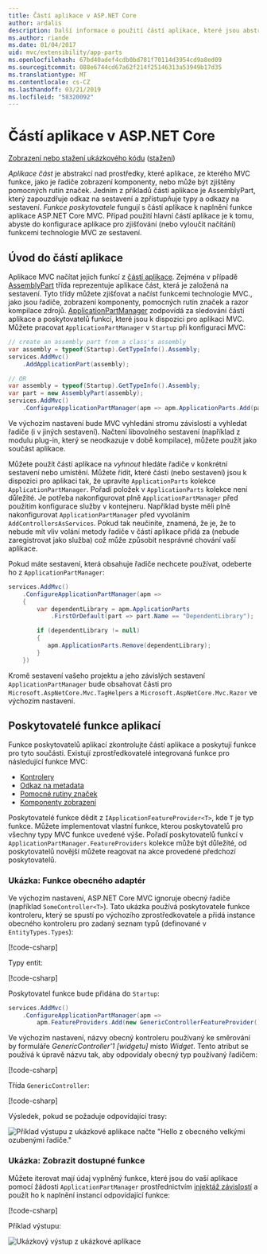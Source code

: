 ```yaml
---
title: Částí aplikace v ASP.NET Core
author: ardalis
description: Další informace o použití částí aplikace, které jsou abstrakce nad prostředky, které aplikace, vyhledat nebo Vyhněte se načítání funkcí ze sestavení.
ms.author: riande
ms.date: 01/04/2017
uid: mvc/extensibility/app-parts
ms.openlocfilehash: 67bd40adef4cdb0bd781f70114d3954cd9a8ed09
ms.sourcegitcommit: 088e6744cd67a62f214f25146313a53949b17d35
ms.translationtype: MT
ms.contentlocale: cs-CZ
ms.lasthandoff: 03/21/2019
ms.locfileid: "58320092"
---
```

# <a name="application-parts-in-aspnet-core"></a>Částí aplikace v ASP.NET Core

[Zobrazení nebo stažení ukázkového kódu](https://github.com/aspnet/Docs/tree/master/aspnetcore/mvc/advanced/app-parts/sample) ([stažení](xref:index#how-to-download-a-sample))

*Aplikace část* je abstrakcí nad prostředky, které aplikace, ze kterého MVC funkce, jako je řadiče zobrazení komponenty, nebo může být zjištěny pomocných rutin značek. Jedním z příkladů části aplikace je AssemblyPart, který zapouzdřuje odkaz na sestavení a zpřístupňuje typy a odkazy na sestavení. *Funkce poskytovatele* fungují s částí aplikace k naplnění funkce aplikace ASP.NET Core MVC. Případ použití hlavní částí aplikace je k tomu, abyste do konfigurace aplikace pro zjišťování (nebo vyloučit načítání) funkcemi technologie MVC ze sestavení.

## <a name="introducing-application-parts"></a>Úvod do částí aplikace

Aplikace MVC načítat jejich funkcí z [částí aplikace](/dotnet/api/microsoft.aspnetcore.mvc.applicationparts.applicationpart). Zejména v případě [AssemblyPart](/dotnet/api/microsoft.aspnetcore.mvc.applicationparts.assemblypart#Microsoft_AspNetCore_Mvc_ApplicationParts_AssemblyPart) třída reprezentuje aplikace část, která je založená na sestavení. Tyto třídy můžete zjišťovat a načíst funkcemi technologie MVC., jako jsou řadiče, zobrazení komponenty, pomocných rutin značek a razor kompilace zdrojů. [ApplicationPartManager](/dotnet/api/microsoft.aspnetcore.mvc.applicationparts.applicationpartmanager) zodpovídá za sledování částí aplikace a poskytovatelů funkcí, které jsou k dispozici pro aplikaci MVC. Můžete pracovat `ApplicationPartManager` v `Startup` při konfiguraci MVC:

```csharp
// create an assembly part from a class's assembly
var assembly = typeof(Startup).GetTypeInfo().Assembly;
services.AddMvc()
    .AddApplicationPart(assembly);

// OR
var assembly = typeof(Startup).GetTypeInfo().Assembly;
var part = new AssemblyPart(assembly);
services.AddMvc()
    .ConfigureApplicationPartManager(apm => apm.ApplicationParts.Add(part));
```

Ve výchozím nastavení bude MVC vyhledání stromu závislostí a vyhledat řadiče (i v jiných sestavení). Načtení libovolného sestavení (například z modulu plug-in, který se neodkazuje v době kompilace), můžete použít jako součást aplikace.

Můžete použít částí aplikace na *vyhnout* hledáte řadiče v konkrétní sestavení nebo umístění. Můžete řídit, které části (nebo sestavení) jsou k dispozici pro aplikaci tak, že upravíte `ApplicationParts` kolekce `ApplicationPartManager`. Pořadí položek v `ApplicationParts` kolekce není důležité. Je potřeba nakonfigurovat plně `ApplicationPartManager` před použitím konfigurace služby v kontejneru. Například byste měli plně nakonfigurovat `ApplicationPartManager` před vyvoláním `AddControllersAsServices`. Pokud tak neučiníte, znamená, že je, že to nebude mít vliv volání metody řadiče v částí aplikace přidá za (nebude zaregistrovat jako služba) což může způsobit nesprávné chování vaší aplikace.

Pokud máte sestavení, která obsahuje řadiče nechcete používat, odeberte ho z `ApplicationPartManager`:

```csharp
services.AddMvc()
    .ConfigureApplicationPartManager(apm =>
    {
        var dependentLibrary = apm.ApplicationParts
            .FirstOrDefault(part => part.Name == "DependentLibrary");

        if (dependentLibrary != null)
        {
           apm.ApplicationParts.Remove(dependentLibrary);
        }
    })
```

Kromě sestavení vašeho projektu a jeho závislých sestavení `ApplicationPartManager` bude obsahovat části pro `Microsoft.AspNetCore.Mvc.TagHelpers` a `Microsoft.AspNetCore.Mvc.Razor` ve výchozím nastavení.

## <a name="application-feature-providers"></a>Poskytovatelé funkce aplikací

Funkce poskytovatelů aplikací zkontrolujte částí aplikace a poskytují funkce pro tyto součásti. Existují zprostředkovatelé integrovaná funkce pro následující funkce MVC:

* [Kontrolery](/dotnet/api/microsoft.aspnetcore.mvc.controllers.controllerfeatureprovider)
* [Odkaz na metadata](/dotnet/api/microsoft.aspnetcore.mvc.razor.compilation.metadatareferencefeatureprovider)
* [Pomocné rutiny značek](/dotnet/api/microsoft.aspnetcore.mvc.razor.taghelpers.taghelperfeatureprovider)
* [Komponenty zobrazení](/dotnet/api/microsoft.aspnetcore.mvc.viewcomponents.viewcomponentfeatureprovider)

Poskytovatelé funkce dědit z `IApplicationFeatureProvider<T>`, kde `T` je typ funkce. Můžete implementovat vlastní funkce, kterou poskytovatelů pro všechny typy MVC funkce uvedené výše. Pořadí poskytovatelů funkcí v `ApplicationPartManager.FeatureProviders` kolekce může být důležité, od poskytovatelů novější můžete reagovat na akce provedené předchozí poskytovatelů.

### <a name="sample-generic-controller-feature"></a>Ukázka: Funkce obecného adaptér

Ve výchozím nastavení, ASP.NET Core MVC ignoruje obecný řadiče (například `SomeController<T>`). Tato ukázka používá poskytovatele funkce kontroleru, který se spustí po výchozího zprostředkovatele a přidá instance obecného kontroleru pro zadaný seznam typů (definované v `EntityTypes.Types`):

[!code-csharp[](./app-parts/sample/AppPartsSample/GenericControllerFeatureProvider.cs?highlight=13&range=18-36)]

Typy entit:

[!code-csharp[](./app-parts/sample/AppPartsSample/Model/EntityTypes.cs?range=6-16)]

Poskytovatel funkce bude přidána do `Startup`:

```csharp
services.AddMvc()
    .ConfigureApplicationPartManager(apm => 
        apm.FeatureProviders.Add(new GenericControllerFeatureProvider()));
```

Ve výchozím nastavení, názvy obecný kontroleru používaný ke směrování by formuláře *GenericController'1 [widgetu]* místo *Widget*. Tento atribut se používá k úpravě názvu tak, aby odpovídaly obecný typ používaný řadičem:

[!code-csharp[](./app-parts/sample/AppPartsSample/GenericControllerNameConvention.cs)]

Třída `GenericController`:

[!code-csharp[](./app-parts/sample/AppPartsSample/GenericController.cs?highlight=5-6)]

Výsledek, pokud se požaduje odpovídající trasy:

![Příklad výstupu z ukázkové aplikace načte "Hello z obecného velkými ozubenými řadiče."](app-parts/_static/generic-controller.png)

### <a name="sample-display-available-features"></a>Ukázka: Zobrazit dostupné funkce

Můžete iterovat mají údaj vyplněný funkce, které jsou do vaší aplikace pomocí žádosti `ApplicationPartManager` prostřednictvím [injektáž závislostí](../../fundamentals/dependency-injection.md) a použít ho k naplnění instancí odpovídající funkce:

[!code-csharp[](./app-parts/sample/AppPartsSample/Controllers/FeaturesController.cs?highlight=16,25-27)]

Příklad výstupu:

![Ukázkový výstup z ukázkové aplikace](app-parts/_static/available-features.png)
